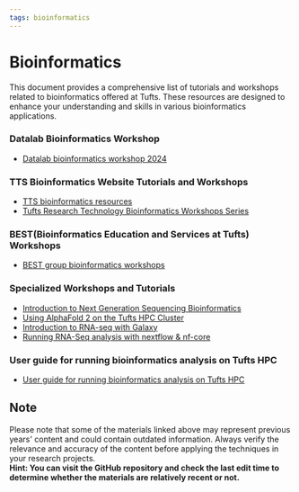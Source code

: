 ```yaml
---
tags: bioinformatics
---
```


<style>
h1 { font-size: 2 em; }
h2 { font-size: 1.5em; }
h
</style>

# Bioinformatics

This document provides a comprehensive list of tutorials and workshops related to bioinformatics offered at Tufts. These resources are designed to enhance your understanding and skills in various bioinformatics applications. 

### Datalab Bioinformatics Workshop
- [Datalab bioinformatics workshop 2024](https://tuftsdatalab.github.io/tuftsWorkshops/2024_workshops/readme/)

### TTS Bioinformatics Website Tutorials and Workshops
- [TTS bioinformatics resources](https://it.tufts.edu/bioinformatics)
- [Tufts Research Technology Bioinformatics Workshops Series](https://tuftsdatalab.github.io/Research_Technology_Bioinformatics/)

### BEST(Bioinformatics Education and Services at Tufts) Workshops
- [BEST group bioinformatics workshops](https://best-tufts.github.io/bioinformatics_workshops/)

### Specialized Workshops and Tutorials
- [Introduction to Next Generation Sequencing Bioinformatics](https://tuftsdatalab.github.io/intro-to-ngs-bioinformatics/)
- [Using AlphaFold 2 on the Tufts HPC Cluster](https://tuftsdatalab.github.io/Intro_To_AlphaFold2/)
- [Introduction to RNA-seq with Galaxy](https://tuftsdatalab.github.io/intro-to-rnaseq-with-galaxy/)
- [Running RNA-Seq analysis with nextflow & nf-core](https://tuftsdatalab.github.io/tuftsWorkshops/2024_workshops/nfcore_rnaseq_sp24/00_introduction/)

### User guide for running bioinformatics analysis on Tufts HPC
- [User guide for running bioinformatics analysis on Tufts HPC](https://bioinformaticstuftshpc.readthedocs.io/en/latest/)

## Note
Please note that some of the materials linked above may represent previous years' content and could contain outdated information. Always verify the relevance and accuracy of the content before applying the techniques in your research projects.          
**Hint: You can visit the GitHub repository and check the last edit time to determine whether the materials are relatively recent or not.**
